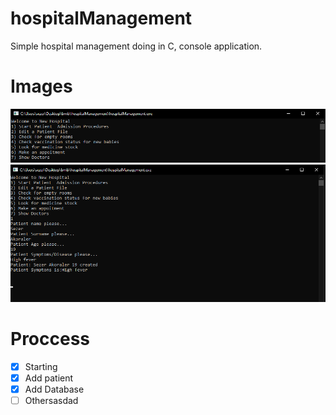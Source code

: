 # hospitalManagement
Simple hospital management doing in C, console application.

# Images
![](images/1.png?raw=true)
![](images/2.png?raw=true)

# Proccess
- [x] Starting
- [x] Add patient
- [x] Add Database
- [ ] Othersasdad
